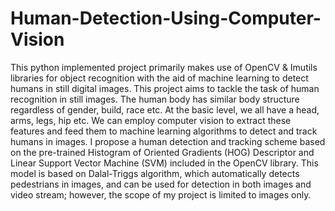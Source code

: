 # Human-Detection-Using-Computer-Vision
This python implemented project primarily makes use of OpenCV &amp; Imutils libraries for object recognition with the aid of machine learning to detect humans in still digital images.
This project aims to tackle the task of human recognition in still images. The human body has similar body structure regardless of gender, build, race etc. At the basic level, we all have a head, arms, legs, hip etc. We can employ computer vision to extract these features and feed them to machine learning algorithms to detect and track humans in images.
I propose a human detection and tracking scheme based on the pre-trained Histogram of Oriented Gradients (HOG) Descriptor and Linear Support Vector Machine (SVM) included in the OpenCV library. This model is based on Dalal-Triggs algorithm, which automatically detects pedestrians in images, and can be used for detection in both images and video stream; however, the scope of my project is limited to images only.
